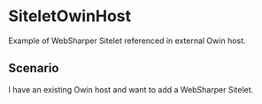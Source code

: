 # SiteletOwinHost

Example of WebSharper Sitelet referenced in external Owin host.

Scenario
--------
I have an existing Owin host and want to add a WebSharper Sitelet.
